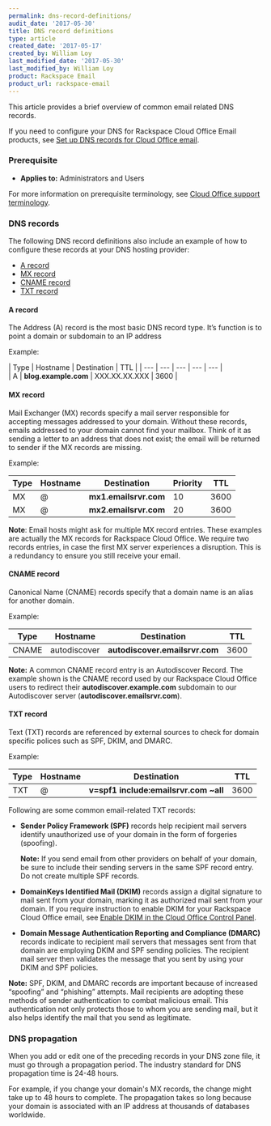```yaml
---
permalink: dns-record-definitions/
audit_date: '2017-05-30'
title: DNS record definitions
type: article
created_date: '2017-05-17'
created_by: William Loy
last_modified_date: '2017-05-30'
last_modified_by: William Loy
product: Rackspace Email
product_url: rackspace-email
---
```


This article provides a brief overview of common email related DNS records.

If you need to configure your DNS for Rackspace Cloud Office Email products, see [Set up DNS records for Cloud Office email](/how-to/set-up-dns-records-for-cloud-office-email).

### Prerequisite

- **Applies to:** Administrators and Users

For more information on prerequisite terminology, see [Cloud Office support terminology](/how-to/cloud-office-support-terminology).

### DNS records

The following DNS record definitions also include an example of how to configure these records at your DNS hosting provider:

- [A record](#a-record)
- [MX record](#mx-record)
- [CNAME record](#cname-record)
- [TXT record](#txt-record)

#### A record  

The Address (A) record is the most basic DNS record type. It’s function is to point a domain or subdomain to an IP address

Example:

| Type | Hostname | Destination | TTL |
| --- | --- | --- | --- | --- |        
| A | **blog.example.com** | XXX.XX.XX.XXX | 3600 |

#### MX record

Mail Exchanger (MX) records specify a mail server responsible for accepting messages addressed to your domain. Without these records, emails addressed to your domain cannot find your mailbox. Think of it as sending a letter to an address that does not exist; the email will be returned to sender if the MX records are missing.

Example:

| Type | Hostname | Destination | Priority | TTL |
| --- | --- | --- | --- | --- |        
| MX | @  | **mx1.emailsrvr.com** | 10 | 3600 |
| MX | @  | **mx2.emailsrvr.com** | 20 | 3600 |

**Note**: Email hosts might ask for multiple MX record entries. These examples are actually the MX records for Rackspace Cloud Office. We require two records entries, in case the first MX server experiences a disruption. This is a redundancy to ensure you still receive your email.

#### CNAME record

Canonical Name (CNAME) records specify that a domain name is an alias for another domain.

Example:

| Type | Hostname | Destination | TTL |
| --- | --- | --- | --- |        
| CNAME | autodiscover | **autodiscover.emailsrvr.com** | 3600 |

**Note:** A common CNAME record entry is an Autodiscover Record. The example shown is the CNAME record used by our Rackspace Cloud Office users to redirect their **autodiscover.example.com** subdomain to our Autodiscover server (**autodiscover.emailsrvr.com**).

#### TXT record

Text (TXT) records are referenced by external sources to check for domain specific polices such as SPF, DKIM, and DMARC.

Example:

| Type | Hostname | Destination | TTL |
| --- | --- | --- | --- |        
| TXT | @ | **v=spf1 include:emailsrvr.com ~all** | 3600 |

Following are some common email-related TXT records:

- **Sender Policy Framework (SPF)** records help recipient mail servers identify unauthorized use of your domain in the form of forgeries (spoofing).

   **Note:** If you send email from other providers on behalf of your domain, be sure to include their sending servers in the same SPF record entry. Do not create multiple SPF records.

- **DomainKeys Identified Mail (DKIM)** records assign a digital signature to mail sent from your domain, marking it as authorized mail sent from your domain. If you require instruction to enable DKIM for your Rackspace Cloud Office email, see [Enable DKIM in the Cloud Office Control Panel](/how-to/enable-dkim-in-the-cloud-office-control-panel/).

- **Domain Message Authentication Reporting and Compliance (DMARC)** records indicate to recipient mail servers that messages sent from that domain are employing DKIM and SPF sending policies. The recipient mail server then validates the message that you sent by using your DKIM and SPF policies.

**Note:** SPF, DKIM, and DMARC records are important because of increased “spoofing” and “phishing” attempts. Mail recipients are adopting these methods of sender authentication to combat malicious email. This authentication not only protects those to whom you are sending mail, but it also helps identify the mail that you send as legitimate.

### DNS propagation

When you add or edit one of the preceding records in your DNS zone file, it must go through a propagation period. The industry standard for DNS propagation time is 24-48 hours.

For example, if you change your domain's MX records, the change might  take up to 48 hours to complete. The propagation takes so long because your domain is associated with an IP address at thousands of databases worldwide.
